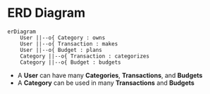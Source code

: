 # ERD Diagram

```mermaid
erDiagram
    User ||--o{ Category : owns
    User ||--o{ Transaction : makes
    User ||--o{ Budget : plans
    Category ||--o{ Transaction : categorizes
    Category ||--o{ Budget : budgets
```

- A **User** can have many **Categories**, **Transactions**, and **Budgets**
- A **Category** can be used in many **Transactions** and **Budgets**
